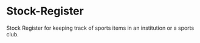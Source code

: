 # Stock-Register
Stock Register for keeping track of sports items in an institution or a sports club.
